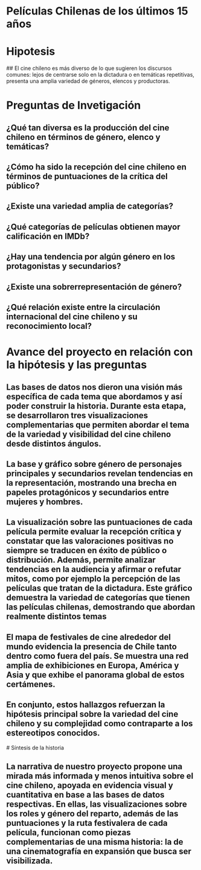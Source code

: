 # Películas Chilenas de los últimos 15 años 

# Hipotesis 
## El cine chileno es más diverso de lo que sugieren los discursos comunes: lejos de centrarse solo en la dictadura o en temáticas repetitivas, presenta una amplia variedad de géneros, elencos y productoras. 

# Preguntas de Invetigación

## ¿Qué tan diversa es la producción del cine chileno en términos de género, elenco y temáticas?
## ¿Cómo ha sido la recepción del cine chileno en términos de puntuaciones de la crítica del público?
## ¿Existe una variedad amplia de categorías?
## ¿Qué categorías de películas obtienen mayor calificación en IMDb?
## ¿Hay una tendencia por algún género en los protagonistas y secundarios?
## ¿Existe una sobrerrepresentación de género?
## ¿Qué relación existe entre la circulación internacional del cine chileno y su reconocimiento local?


# Avance del proyecto en relación con la hipótesis y las preguntas 
## Las bases de datos nos dieron una visión más específica de cada tema que abordamos y así poder construir la historia. Durante esta etapa, se desarrollaron tres visualizaciones complementarias que permiten abordar el tema de la variedad y visibilidad del cine chileno desde distintos ángulos.
## La base y gráfico sobre género de personajes principales y secundarios revelan tendencias en la representación, mostrando una brecha en papeles protagónicos y secundarios entre mujeres y hombres.
## La visualización sobre las puntuaciones de cada película permite evaluar la recepción crítica y constatar que las valoraciones positivas no siempre se traducen en éxito de público o distribución. Además, permite analizar tendencias en la audiencia y afirmar o refutar mitos, como por ejemplo la percepción de las películas que tratan de la dictadura. Este gráfico demuestra la variedad de categorías que tienen las películas chilenas, demostrando que abordan realmente distintos temas
## El mapa de festivales de cine alrededor del mundo evidencia la presencia de Chile tanto dentro como fuera del país. Se muestra una red amplia de exhibiciones en Europa, América y Asia y que exhibe el panorama global de estos certámenes. 
## En conjunto, estos hallazgos refuerzan la hipótesis principal sobre la variedad del cine chileno y su complejidad como contraparte a los estereotipos conocidos. 

# Síntesis de la historia 
## La narrativa de nuestro proyecto propone una mirada más informada y menos intuitiva sobre el cine chileno, apoyada en evidencia visual y cuantitativa en base a las bases de datos respectivas. En ellas, las visualizaciones sobre los roles y género del reparto, además de las puntuaciones y la ruta festivalera de cada película, funcionan como piezas complementarias de una misma historia: la de una cinematografía en expansión que busca ser visibilizada. 